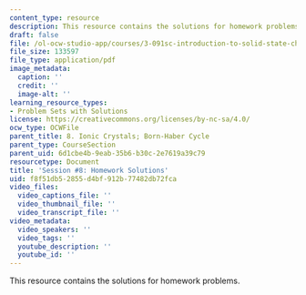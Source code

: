 ```yaml
---
content_type: resource
description: This resource contains the solutions for homework problems.
draft: false
file: /ol-ocw-studio-app/courses/3-091sc-introduction-to-solid-state-chemistry-fall-2010/f8f51db52855d4bf912b77482db72fca_MIT3_091SCF09_hw8_sol.pdf
file_size: 133597
file_type: application/pdf
image_metadata:
  caption: ''
  credit: ''
  image-alt: ''
learning_resource_types:
- Problem Sets with Solutions
license: https://creativecommons.org/licenses/by-nc-sa/4.0/
ocw_type: OCWFile
parent_title: 8. Ionic Crystals; Born-Haber Cycle
parent_type: CourseSection
parent_uid: 6d1cbe4b-9eab-35b6-b30c-2e7619a39c79
resourcetype: Document
title: 'Session #8: Homework Solutions'
uid: f8f51db5-2855-d4bf-912b-77482db72fca
video_files:
  video_captions_file: ''
  video_thumbnail_file: ''
  video_transcript_file: ''
video_metadata:
  video_speakers: ''
  video_tags: ''
  youtube_description: ''
  youtube_id: ''
---
```

This resource contains the solutions for homework problems.